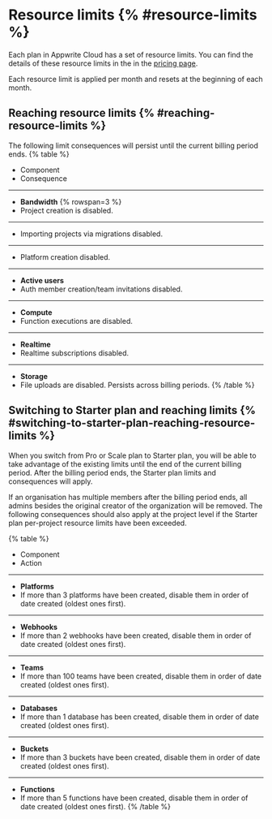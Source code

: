 # Resource limits {% #resource-limits %}
Each plan in Appwrite Cloud has a set of resource limits. You can find the details of these resource limits in the in the [pricing page](https://appwrite.io/pricing).

Each resource limit is applied per month and resets at the beginning of each month.

## Reaching resource limits {% #reaching-resource-limits %}
The following limit consequences will persist until the current billing period ends.
{% table %}
* Component
* Consequence
---
* **Bandwidth** {% rowspan=3 %}
* Project creation is disabled.
---
*  Importing projects via migrations disabled.
---
*  Platform creation disabled.
---
* **Active users**
* Auth member creation/team invitations disabled.
---
* **Compute**
* Function executions are disabled.
---
* **Realtime**
* Realtime subscriptions disabled.
---
* **Storage**
* File uploads are disabled. Persists across billing periods.
{% /table %}

## Switching to Starter plan and reaching limits {% #switching-to-starter-plan-reaching-resource-limits %}

When you switch from Pro or Scale plan to Starter plan, you will be able to take advantage of the existing limits until the end of the current billing period. 
After the billing period ends, the Starter plan limits and consequences will apply.

If an organisation has multiple members after the billing period ends, all admins besides the original creator of the organization will be removed.
The following consequences should also apply at the project level if the Starter plan per-project resource limits have been exceeded.

{% table %}
* Component
* Action
---
* **Platforms**
* If more than 3 platforms have been created, disable them in order of date created (oldest ones first).
---
* **Webhooks**
* If more than 2 webhooks have been created, disable them in order of date created (oldest ones first).
---
* **Teams**
* If more than 100 teams have been created, disable them in order of date created (oldest ones first).
---
* **Databases**
* If more than 1 database has been created, disable them in order of date created (oldest ones first).
---
* **Buckets**
* If more than 3 buckets have been created, disable them in order of date created (oldest ones first).
---
* **Functions**
* If more than 5 functions have been created, disable them in order of date created (oldest ones first).
{% /table %}
